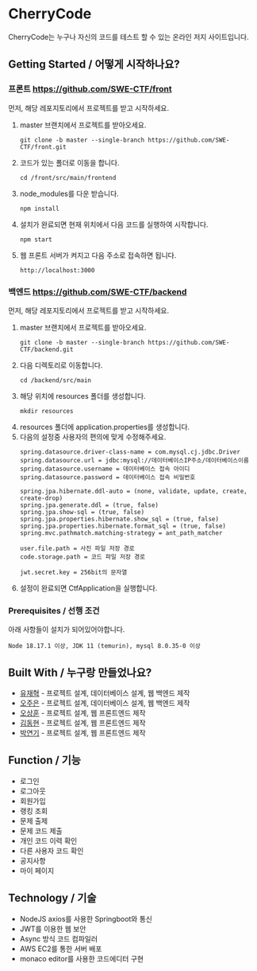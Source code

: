 # CherryCode


CherryCode는 누구나 자신의 코드를 테스트 할 수 있는 온라인 저지 사이트입니다.

## Getting Started / 어떻게 시작하나요?

### 프론트 <https://github.com/SWE-CTF/front>

먼저, 해당 레포지토리에서 프로젝트를 받고 시작하세요.

1. master 브랜치에서 프로젝트를 받아오세요.
   ```
   git clone -b master --single-branch https://github.com/SWE-CTF/front.git
   ```
2. 코드가 있는 폴더로 이동을 합니다.
   ```
   cd /front/src/main/frontend
   ```
3. node_modules를 다운 받습니다.
   ```
   npm install
   ```
4. 설치가 완료되면 현재 위치에서 다음 코드를 실행하여 시작합니다.
   ```
   npm start
   ```
5. 웹 프론트 서버가 켜지고 다음 주소로 접속하면 됩니다.
   ```
   http://localhost:3000
   ```

### 백엔드 <https://github.com/SWE-CTF/backend>

먼저, 해당 레포지토리에서 프로젝트를 받고 시작하세요.

1. master 브랜치에서 프로젝트를 받아오세요.
   ```
   git clone -b master --single-branch https://github.com/SWE-CTF/backend.git
   ```
2. 다음 디렉토리로 이동합니다.
   ```
   cd /backend/src/main
   ```
3. 해당 위치에 resources 폴더를 생성합니다.
   ```
   mkdir resources
   ```
4. resources 폴더에 application.properties를 생성합니다.
5. 다음의 설정중 사용자의 편의에 맞게 수정해주세요.
   ```
   spring.datasource.driver-class-name = com.mysql.cj.jdbc.Driver
   spring.datasource.url = jdbc:mysql://데이터베이스IP주소/데이터베이스이름
   spring.datasource.username = 데이터베이스 접속 아이디
   spring.datasource.password = 데이터베이스 접속 비밀번호

   spring.jpa.hibernate.ddl-auto = (none, validate, update, create, create-drop)
   spring.jpa.generate.ddl = (true, false)
   spring.jpa.show-sql = (true, false)
   spring.jpa.properties.hibernate.show_sql = (true, false)
   spring.jpa.properties.hibernate.format_sql = (true, false)
   spring.mvc.pathmatch.matching-strategy = ant_path_matcher

   user.file.path = 사진 파일 저장 경로
   code.storage.path = 코드 파일 저장 경로

   jwt.secret.key = 256bit의 문자열
   ```
6. 설정이 완료되면 CtfApplication을 실행합니다.


### Prerequisites / 선행 조건

아래 사항들이 설치가 되어있어야합니다.

```
Node 18.17.1 이상, JDK 11 (temurin), mysql 8.0.35-0 이상
```


## Built With / 누구랑 만들었나요?

* [유재혁](https://github.com/Evon00) - 프로젝트 설계, 데이터베이스 설계, 웹 백엔드 제작
* [오주은](https://github.com/zoouniak) - 프로젝트 설계, 데이터베이스 설계, 웹 백엔드 제작
* [오상훈](https://github.com/OhSSangHoon) - 프로젝트 설계, 웹 프론트엔드 제작
* [김동현](https://github.com/1s0m0rph1sm) - 프로젝트 설계, 웹 프론트엔드 제작
* [박연기](https://github.com/yeongipark) - 프로젝트 설계, 웹 프론트엔드 제작

## Function / 기능
+ 로그인
+ 로그아웃
+ 회원가입
+ 랭킹 조회
+ 문제 출제
+ 문제 코드 제출
+ 개인 코드 이력 확인
+ 다른 사용자 코드 확인
+ 공지사항
+ 마이 페이지

## Technology / 기술

+ NodeJS axios를 사용한 Springboot와 통신
+ JWT를 이용한 웹 보안
+ Async 방식 코드 컴파일러
+ AWS EC2를 통한 서버 배포
+ monaco editor를 사용한 코드에디터 구현
